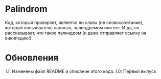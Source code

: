 # Palindrom
Код, который проверяет, является ли слово (не словосочетание), который пользователь написал, палиндромом или нет. И да, он рассказывает, что такое палиндром (и даже отправляет ссылку на википедию!).

# Обновления
1.1: Изменены файл README и описание этого кода.
1.0: Первый выпуск
